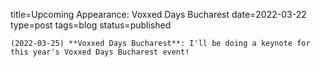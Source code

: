 
title=Upcoming Appearance: Voxxed Days Bucharest
date=2022-03-22
type=post
tags=blog
status=published
~~~~~~
(2022-03-25) **Voxxed Days Bucharest**: I'll be doing a keynote for this year's Voxxed Days Bucharest event!  
            